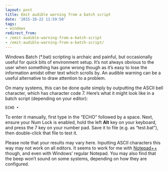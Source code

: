 ```yaml
---
layout: post
title: Emit audible warning from a batch script
date: '2015-10-22 11:59:50'
tags:
- windows
redirect_from:
- /emit-audible-warning-from-a-batch-script
- /emit-audible-warning-from-a-batch-script/
---
```


Windows Batch (\*.bat) scripting is archaic and painful, but occasionally useful for quick bits of environment setup. It’s not always obvious to the user when something has gone wrong though as it’s easy to lose the information amidst other text which scrolls by. An audible warning can be a useful alternative to draw attention to a problem.

On many systems, this can be done quite simply by outputting the ASCII bell character, which has character code 7. Here’s what it might look like in a batch script (depending on your editor):

```batch
ECHO •
```
To enter it manually, first type in the “ECHO” followed by a space. Next, ensure your Num Lock is enabled, hold the left **Alt** key on your keyboard, and press the 7 key on your number pad. Save it to file (e.g. as “test.bat”), then double-click that file to test it.

Please note that your results may vary here. Inputting ASCII characters this way may not work on all editors. It seems to work for me with [Notepad++](https://notepad-plus-plus.org/) though, and even with Windows’ regular Notepad. You may also find that the beep won’t sound on some systems, depending on how they are configured.
